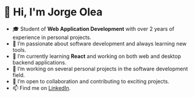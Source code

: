 # 👋 Hi, I'm Jorge Olea
- 🎓 Student of **Web Application Development** with over 2 years of experience in personal projects.  
- 👀 I’m passionate about software development and always learning new tools.  
- 🌱 I’m currently learning **React** and working on both web and desktop backend applications.  
- 🚀 I’m working on several personal projects in the software development field.  
- 💞️ I’m open to collaboration and contributing to exciting projects. 
- 📫 Find me on [LinkedIn](https://www.linkedin.com/in/jorge-olea-82069532a). 
